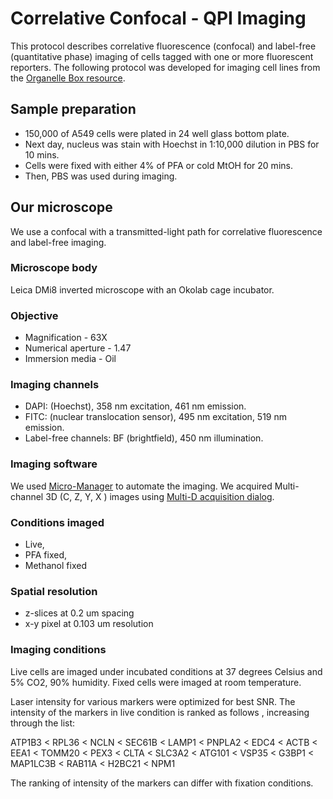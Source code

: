 
# Correlative Confocal - QPI Imaging

This protocol describes correlative fluorescence (confocal) and label-free (quantitative phase) imaging of cells tagged with one or more fluorescent reporters. The following protocol was developed for imaging cell lines from the [Organelle Box resource](https://organellebox.sf.czbiohub.org/). 
## Sample preparation
* 150,000 of A549 cells were plated in 24 well glass bottom plate.
* Next day, nucleus was stain with Hoechst in 1:10,000 dilution in PBS for 10 mins.
* Cells were fixed with either 4% of PFA or cold MtOH for 20 mins. 
* Then, PBS was used during imaging.

## Our microscope

We use a confocal with a transmitted-light path for correlative fluorescence and label-free imaging.
### Microscope body
Leica DMi8 inverted microscope with an Okolab cage incubator.

### Objective
* Magnification - 63X
* Numerical aperture - 1.47
* Immersion media - Oil

### Imaging channels
* DAPI: (Hoechst), 358 nm excitation, 461 nm emission.
* FITC: (nuclear translocation sensor), 495 nm excitation, 519 nm emission.
* Label-free channels: BF (brightfield), 450 nm illumination.

### Imaging software
We used [Micro-Manager](https://micro-manager.org/) to automate the imaging. We acquired Multi-channel 3D (C, Z, Y, X ) images using [Multi-D acquisition dialog](https://micro-manager.org/Version_2.0_Users_Guide).

### Conditions imaged
* Live, 
* PFA fixed, 
* Methanol fixed

### Spatial resolution
* z-slices at 0.2 um spacing
* x-y pixel at 0.103 um resolution

### Imaging conditions
Live cells are imaged under incubated conditions at 37 degrees Celsius and 5% CO2, 90% humidity. Fixed cells were imaged at room temperature.

Laser intensity for various markers were optimized for best SNR. The intensity of the markers in live condition is ranked as follows , increasing through the list:

ATP1B3 < RPL36 < NCLN < SEC61B < LAMP1 < PNPLA2 < EDC4 < ACTB < EEA1 < TOMM20 < PEX3 < CLTA < SLC3A2 < ATG101 < VSP35 < G3BP1 < MAP1LC3B < RAB11A < H2BC21 < NPM1

The ranking of intensity of the markers can differ with fixation conditions.
